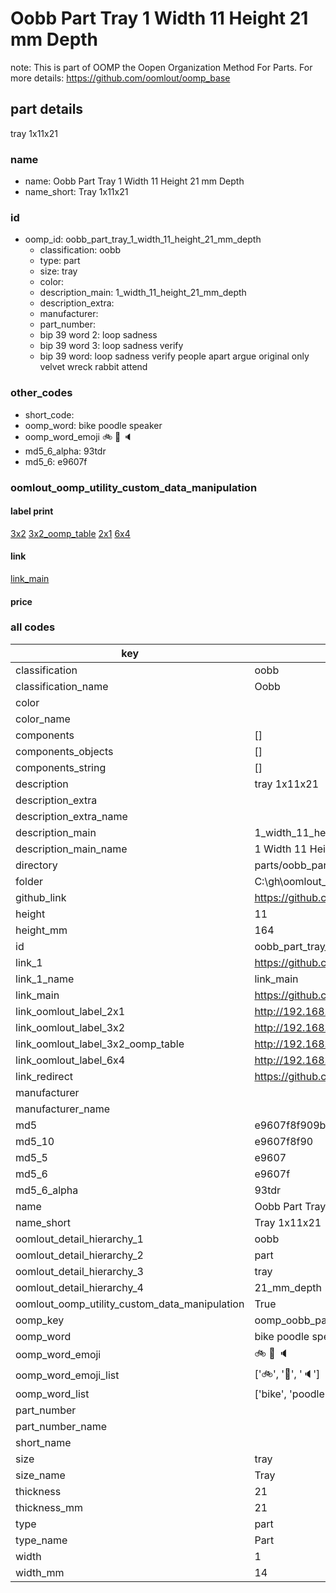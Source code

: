 # Oobb Part Tray 1 Width 11 Height 21 mm Depth  

note: This is part of OOMP the Oopen Organization Method For Parts. For more details: https://github.com/oomlout/oomp_base

##  part details
  



tray 1x11x21



### name
* name: Oobb Part Tray 1 Width 11 Height 21 mm Depth
* name_short: Tray 1x11x21 
### id
* oomp_id: oobb_part_tray_1_width_11_height_21_mm_depth
  * classification: oobb
  * type: part
  * size: tray
  * color: 
  * description_main: 1_width_11_height_21_mm_depth
  * description_extra: 
  * manufacturer: 
  * part_number: 
  * bip 39 word 2: loop sadness
  * bip 39 word 3: loop sadness verify
  * bip 39 word: loop sadness verify people apart argue original only velvet wreck rabbit attend

### other_codes
* short_code: 
* oomp_word: bike poodle speaker
* oomp_word_emoji :bike: :poodle: :speaker:
* md5_6_alpha: 93tdr
* md5_6: e9607f






### oomlout_oomp_utility_custom_data_manipulation
#### label print
[3x2](http://192.168.1.245:1112/?label=oomp%2093tdr)
[3x2_oomp_table](http://192.168.1.108:1112/?label=oomp%2093tdr)
[2x1](http://192.168.1.242:1112/?label=oomp%2093tdr)
[6x4](http://192.168.1.55:1112/?label=oomp%2093tdr)    

#### link

[link_main](https://github.com/oomlout/oomlout_oobb_version_4_generated_parts/tree/main/navigation_oomp/oobb/part/tray/1_width_11_height_21_mm_depth/part)                              

#### price







### all codes 
| key | value |  
| --- | --- |  
| classification | oobb |  
| classification_name | Oobb |  
| color |  |  
| color_name |  |  
| components | [] |  
| components_objects | [] |  
| components_string | [] |  
| description | tray 1x11x21 |  
| description_extra |  |  
| description_extra_name |  |  
| description_main | 1_width_11_height_21_mm_depth |  
| description_main_name | 1 Width 11 Height 21 mm Depth |  
| directory | parts/oobb_part_tray_1_width_11_height_21_mm_depth |  
| folder | C:\gh\oomlout_oobb_version_4_generated_parts\parts\oobb_part_tray_1_width_11_height_21_mm_depth |  
| github_link | https://github.com/oomlout/oomlout_oomp_part_src/tree/main/parts/oobb_part_tray_1_width_11_height_21_mm_depth |  
| height | 11 |  
| height_mm | 164 |  
| id | oobb_part_tray_1_width_11_height_21_mm_depth |  
| link_1 | https://github.com/oomlout/oomlout_oobb_version_4_generated_parts/tree/main/navigation_oomp/oobb/part/tray/1_width_11_height_21_mm_depth/part |  
| link_1_name | link_main |  
| link_main | https://github.com/oomlout/oomlout_oobb_version_4_generated_parts/tree/main/navigation_oomp/oobb/part/tray/1_width_11_height_21_mm_depth/part |  
| link_oomlout_label_2x1 | http://192.168.1.242:1112/?label=oomp%2093tdr |  
| link_oomlout_label_3x2 | http://192.168.1.245:1112/?label=oomp%2093tdr |  
| link_oomlout_label_3x2_oomp_table | http://192.168.1.108:1112/?label=oomp%2093tdr |  
| link_oomlout_label_6x4 | http://192.168.1.55:1112/?label=oomp%2093tdr |  
| link_redirect | https://github.com/oomlout/oomlout_oobb_version_4_generated_parts/tree/main/parts/oobb_tray_01_11_21 |  
| manufacturer |  |  
| manufacturer_name |  |  
| md5 | e9607f8f909b13942e052a2de56f7c1f |  
| md5_10 | e9607f8f90 |  
| md5_5 | e9607 |  
| md5_6 | e9607f |  
| md5_6_alpha | 93tdr |  
| name | Oobb Part Tray 1 Width 11 Height 21 mm Depth |  
| name_short | Tray 1x11x21  |  
| oomlout_detail_hierarchy_1 | oobb |  
| oomlout_detail_hierarchy_2 | part |  
| oomlout_detail_hierarchy_3 | tray |  
| oomlout_detail_hierarchy_4 | 21_mm_depth |  
| oomlout_oomp_utility_custom_data_manipulation | True |  
| oomp_key | oomp_oobb_part_tray_1_width_11_height_21_mm_depth |  
| oomp_word | bike poodle speaker |  
| oomp_word_emoji | :bike: :poodle: :speaker: |  
| oomp_word_emoji_list | [':bike:', ':poodle:', ':speaker:'] |  
| oomp_word_list | ['bike', 'poodle', 'speaker'] |  
| part_number |  |  
| part_number_name |  |  
| short_name |  |  
| size | tray |  
| size_name | Tray |  
| thickness | 21 |  
| thickness_mm | 21 |  
| type | part |  
| type_name | Part |  
| width | 1 |  
| width_mm | 14 |  
